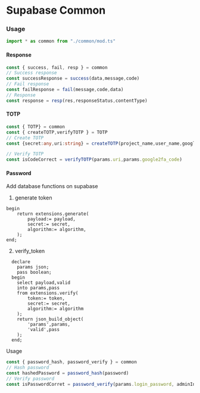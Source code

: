 # Supabase Common

### Usage 

```typescript
import * as common from "./common/mod.ts"

```

#### Response

```typescript
const { success, fail, resp } = common
// Success response
const successResponse = success(data,message,code)
// Fail response
const failResponse = fail(message,code,data)
// Response
const response = resp(res,responseStatus,contentType)
```

#### TOTP

```typescript
const { TOTP} = common
const { createTOTP,verifyTOTP } = TOTP
// Create TOTP
const {secret:any,uri:string} = createTOTP(project_name,user_name,google2fa_secret)

// Verify TOTP
const isCodeCorrect = verifyTOTP(params.uri,params.google2fa_code)
```

#### Password

Add database functions on supabase

1. generate token
```postgresql
begin
    return extensions.generate(
        payload:= payload,
        secret:= secret,
        algorithm:= algorithm,
    );
end;
```
2. verify_token
```postgresql  
  declare
    params json;
    pass boolean;
  begin
    select payload,valid
    into params,pass
    from extensions.verify(
        token:= token,
        secret:= secret,
        algorithm:= algorithm
    );
    return json_build_object(
        'params',params,
        'valid',pass
    );
  end;
```

Usage

```typescript
const { password_hash, password_verify } = common
// Hash password
const hashedPassword = password_hash(password)
// Verify password
const isPasswordCorret = password_verify(params.login_password, adminInfo.login_hash)
```



